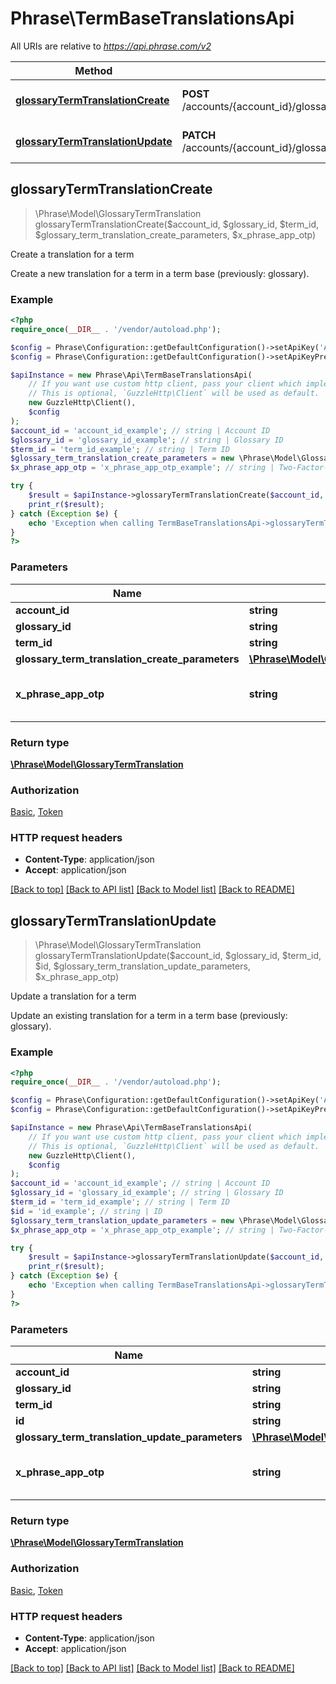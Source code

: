# Phrase\TermBaseTranslationsApi

All URIs are relative to *https://api.phrase.com/v2*

Method | HTTP request | Description
------------- | ------------- | -------------
[**glossaryTermTranslationCreate**](TermBaseTranslationsApi.md#glossaryTermTranslationCreate) | **POST** /accounts/{account_id}/glossaries/{glossary_id}/terms/{term_id}/translations | Create a translation for a term
[**glossaryTermTranslationUpdate**](TermBaseTranslationsApi.md#glossaryTermTranslationUpdate) | **PATCH** /accounts/{account_id}/glossaries/{glossary_id}/terms/{term_id}/translations/{id} | Update a translation for a term



## glossaryTermTranslationCreate

> \Phrase\Model\GlossaryTermTranslation glossaryTermTranslationCreate($account_id, $glossary_id, $term_id, $glossary_term_translation_create_parameters, $x_phrase_app_otp)

Create a translation for a term

Create a new translation for a term in a term base (previously: glossary).

### Example

```php
<?php
require_once(__DIR__ . '/vendor/autoload.php');

$config = Phrase\Configuration::getDefaultConfiguration()->setApiKey('Authorization', 'YOUR_API_KEY');
$config = Phrase\Configuration::getDefaultConfiguration()->setApiKeyPrefix('Authorization', 'token');

$apiInstance = new Phrase\Api\TermBaseTranslationsApi(
    // If you want use custom http client, pass your client which implements `GuzzleHttp\ClientInterface`.
    // This is optional, `GuzzleHttp\Client` will be used as default.
    new GuzzleHttp\Client(),
    $config
);
$account_id = 'account_id_example'; // string | Account ID
$glossary_id = 'glossary_id_example'; // string | Glossary ID
$term_id = 'term_id_example'; // string | Term ID
$glossary_term_translation_create_parameters = new \Phrase\Model\GlossaryTermTranslationCreateParameters(); // \Phrase\Model\GlossaryTermTranslationCreateParameters | 
$x_phrase_app_otp = 'x_phrase_app_otp_example'; // string | Two-Factor-Authentication token (optional)

try {
    $result = $apiInstance->glossaryTermTranslationCreate($account_id, $glossary_id, $term_id, $glossary_term_translation_create_parameters, $x_phrase_app_otp);
    print_r($result);
} catch (Exception $e) {
    echo 'Exception when calling TermBaseTranslationsApi->glossaryTermTranslationCreate: ', $e->getMessage(), PHP_EOL;
}
?>
```

### Parameters


Name | Type | Description  | Notes
------------- | ------------- | ------------- | -------------
 **account_id** | **string**| Account ID |
 **glossary_id** | **string**| Glossary ID |
 **term_id** | **string**| Term ID |
 **glossary_term_translation_create_parameters** | [**\Phrase\Model\GlossaryTermTranslationCreateParameters**](../Model/GlossaryTermTranslationCreateParameters.md)|  |
 **x_phrase_app_otp** | **string**| Two-Factor-Authentication token (optional) | [optional]

### Return type

[**\Phrase\Model\GlossaryTermTranslation**](../Model/GlossaryTermTranslation.md)

### Authorization

[Basic](../../README.md#Basic), [Token](../../README.md#Token)

### HTTP request headers

- **Content-Type**: application/json
- **Accept**: application/json

[[Back to top]](#) [[Back to API list]](../../README.md#documentation-for-api-endpoints)
[[Back to Model list]](../../README.md#documentation-for-models)
[[Back to README]](../../README.md)


## glossaryTermTranslationUpdate

> \Phrase\Model\GlossaryTermTranslation glossaryTermTranslationUpdate($account_id, $glossary_id, $term_id, $id, $glossary_term_translation_update_parameters, $x_phrase_app_otp)

Update a translation for a term

Update an existing translation for a term in a term base (previously: glossary).

### Example

```php
<?php
require_once(__DIR__ . '/vendor/autoload.php');

$config = Phrase\Configuration::getDefaultConfiguration()->setApiKey('Authorization', 'YOUR_API_KEY');
$config = Phrase\Configuration::getDefaultConfiguration()->setApiKeyPrefix('Authorization', 'token');

$apiInstance = new Phrase\Api\TermBaseTranslationsApi(
    // If you want use custom http client, pass your client which implements `GuzzleHttp\ClientInterface`.
    // This is optional, `GuzzleHttp\Client` will be used as default.
    new GuzzleHttp\Client(),
    $config
);
$account_id = 'account_id_example'; // string | Account ID
$glossary_id = 'glossary_id_example'; // string | Glossary ID
$term_id = 'term_id_example'; // string | Term ID
$id = 'id_example'; // string | ID
$glossary_term_translation_update_parameters = new \Phrase\Model\GlossaryTermTranslationUpdateParameters(); // \Phrase\Model\GlossaryTermTranslationUpdateParameters | 
$x_phrase_app_otp = 'x_phrase_app_otp_example'; // string | Two-Factor-Authentication token (optional)

try {
    $result = $apiInstance->glossaryTermTranslationUpdate($account_id, $glossary_id, $term_id, $id, $glossary_term_translation_update_parameters, $x_phrase_app_otp);
    print_r($result);
} catch (Exception $e) {
    echo 'Exception when calling TermBaseTranslationsApi->glossaryTermTranslationUpdate: ', $e->getMessage(), PHP_EOL;
}
?>
```

### Parameters


Name | Type | Description  | Notes
------------- | ------------- | ------------- | -------------
 **account_id** | **string**| Account ID |
 **glossary_id** | **string**| Glossary ID |
 **term_id** | **string**| Term ID |
 **id** | **string**| ID |
 **glossary_term_translation_update_parameters** | [**\Phrase\Model\GlossaryTermTranslationUpdateParameters**](../Model/GlossaryTermTranslationUpdateParameters.md)|  |
 **x_phrase_app_otp** | **string**| Two-Factor-Authentication token (optional) | [optional]

### Return type

[**\Phrase\Model\GlossaryTermTranslation**](../Model/GlossaryTermTranslation.md)

### Authorization

[Basic](../../README.md#Basic), [Token](../../README.md#Token)

### HTTP request headers

- **Content-Type**: application/json
- **Accept**: application/json

[[Back to top]](#) [[Back to API list]](../../README.md#documentation-for-api-endpoints)
[[Back to Model list]](../../README.md#documentation-for-models)
[[Back to README]](../../README.md)

